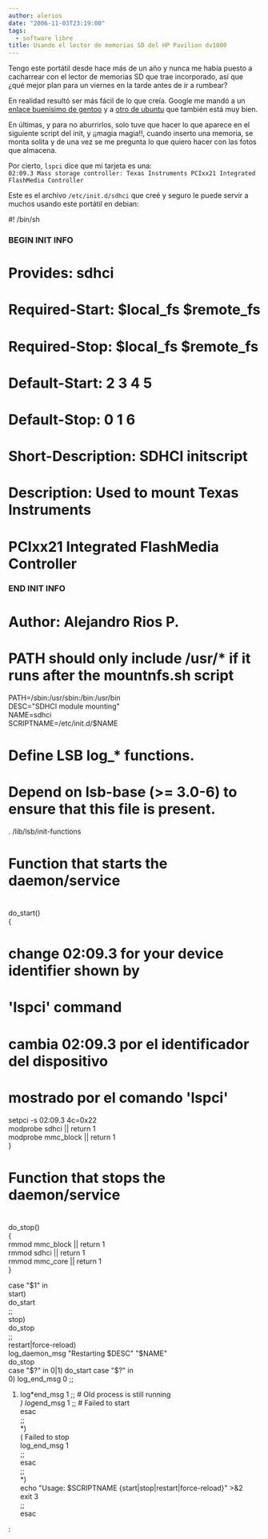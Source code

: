 ```yaml
---
author: alerios
date: "2006-11-03T23:19:00"
tags:
  - software libre
title: Usando el lector de memorias SD del HP Pavilion dv1000
---
```


Tengo este portátil desde hace más de un año y nunca me había puesto a
cacharrear con el lector de memorias SD que trae incorporado, así que ¿qué
mejor plan para un viernes en la tarde antes de ir a rumbear?

En realidad resultó ser más fácil de lo que creía. Google me mandó a un
[enlace buenísimo de gentoo](http://forums.gentoo.org/viewtopic-t-432605.html)
y a [otro de ubuntu](http://ubuntuforums.org/showthread.php?t=276932) que
también está muy bien.

En últimas, y para no aburrirlos, solo tuve que hacer lo que aparece en el
siguiente script del init, y ¡¡magia magia!!, cuando inserto una memoria, se
monta solita y de una vez se me pregunta lo que quiero hacer con las fotos que
almacena.

Por cierto, `lspci` dice que mi tarjeta es una:  
`02:09.3 Mass storage controller: Texas Instruments PCIxx21 Integrated FlashMedia Controller`

Este es el archivo `/etc/init.d/sdhci` que creé y seguro le puede servir a
muchos usando este portátil en debian:

#! /bin/sh

### BEGIN INIT INFO

# Provides: sdhci

# Required-Start: $local_fs $remote_fs

# Required-Stop: $local_fs $remote_fs

# Default-Start: 2 3 4 5

# Default-Stop: 0 1 6

# Short-Description: SDHCI initscript

# Description: Used to mount Texas Instruments

# PCIxx21 Integrated FlashMedia Controller

### END INIT INFO

# Author: Alejandro Rios P.

# PATH should only include /usr/\* if it runs after the mountnfs.sh script

PATH=/sbin:/usr/sbin:/bin:/usr/bin  
DESC="SDHCI module mounting"  
NAME=sdhci  
SCRIPTNAME=/etc/init.d/$NAME

# Define LSB log\_\* functions.

# Depend on lsb-base (>= 3.0-6) to ensure that this file is present.

. /lib/lsb/init-functions

#

# Function that starts the daemon/service

#

do_start()  
{

# change 02:09.3 for your device identifier shown by

# 'lspci' command

# cambia 02:09.3 por el identificador del dispositivo

# mostrado por el comando 'lspci'

setpci -s 02:09.3 4c=0x22  
modprobe sdhci || return 1  
modprobe mmc_block || return 1  
}

#

# Function that stops the daemon/service

#

do_stop()  
{  
rmmod mmc_block || return 1  
rmmod sdhci || return 1  
rmmod mmc_core || return 1  
}

case "$1" in  
start)  
do_start  
;;  
stop)  
do_stop  
;;  
restart|force-reload)  
log_daemon_msg "Restarting $DESC" "$NAME"  
do_stop  
case "$?" in  
0|1)  
do_start  
case "$?" in  
0) log_end_msg 0 ;;

1. log*end_msg 1 ;; # Old process is still running  
   *) log*end_msg 1 ;; # Failed to start  
   esac  
   ;;  
   *)  
   ( Failed to stop  
   log_end_msg 1  
   ;;  
   esac  
   ;;  
   \*)  
   echo "Usage: $SCRIPTNAME {start|stop|restart|force-reload}" >&2  
   exit 3  
   ;;  
   esac

:

